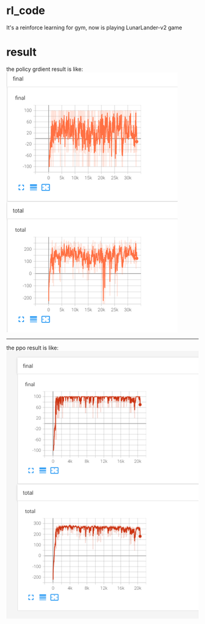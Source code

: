 # rl_code
It's a reinforce learning for gym, now is playing LunarLander-v2 game

# result

the policy grdient result is like:
![](img/policy_gradient.PNG)

***

the ppo result is like:
![](img/ppo.PNG)
